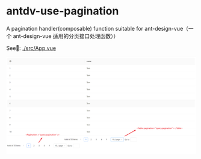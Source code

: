 # antdv-use-pagination

A pagination handler(composable) function suitable for ant-design-vue（一个 ant-design-vue 适用的分页接口处理函数））

See👀: [./src/App.vue](./src/App.vue)

![](./preview.png)